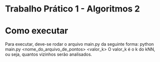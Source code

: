 # Trabalho Prático 1 - Algoritmos 2

# Como executar
  Para executar, deve-se rodar o arquivo main.py da seguinte forma:
    python main.py <nome_do_arquivo_de_pontos> <valor_k>
  O valor_k é o k do kNN, ou seja, quantos vizinhos serão analisados.
